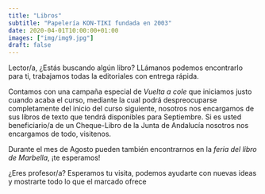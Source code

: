 ```yaml
---
title: "Libros"
subtitle: "Papelería KON-TIKI fundada en 2003"
date: 2020-04-01T10:00:00+01:00
images: ["img/img9.jpg"]
draft: false
---
```


Lector/a, ¿Estás buscando algún libro? LLámanos podemos encontrarlo para ti, trabajamos todas la editoriales con entrega rápida.

Contamos con una campaña especial de *Vuelta a cole* que iniciamos justo cuando acaba el curso, mediante la cual podrá despreocuparse completamente del inicio del curso siguiente, nosotros nos encargamos de sus libros de texto que tendrá disponibles para Septiembre. Si es usted beneficiario/a de un Cheque-Libro de la Junta de Andalucía nosotros nos encargamos de todo, visitenos.

Durante el mes de Agosto pueden también encontrarnos en la *feria del libro de Marbella*, ¡te esperamos!

¿Eres profesor/a? Esperamos tu visita, podemos ayudarte con nuevas ideas y mostrarte todo lo que el marcado ofrece